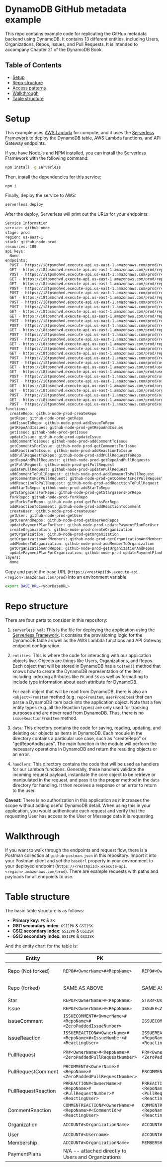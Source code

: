 # DynamoDB GitHub metadata example

This repo contains example code for replicating the GitHub metadata backend using DynamoDB. It contains 13 different entities, including Users, Organizations, Repos, Issues, and Pull Requests. It is intended to accompany Chapter 21 of the DynamoDB Book.

## Table of Contents

- [Setup](#setup)
- [Repo structure](#repo-structure)
- [Access patterns](#access-patterns)
- [Walkthrough](#walkthrough)
- [Table structure](#table-structure)

# Setup

This example uses [AWS Lambda](https://aws.amazon.com/lambda/) for compute, and it uses the [Serverless Framework](https://github.com/serverless/serverless) to deploy the DynamoDB table, AWS Lambda functions, and API Gateway endpoints.

If you have Node.js and NPM installed, you can install the Serverless Framework with the following command:

```bash
npm install -g serverless
```

Then, install the dependencies for this service:

```bash
npm i
```

Finally, deploy the service to AWS:

```bash
serverless deploy
```

After the deploy, Serverless will print out the URLs for your endpoints:

```bash
Service Information
service: github-node
stage: prod
region: us-east-1
stack: github-node-prod
resources: 100
api keys:
  None
endpoints:
  POST - https://i8tpsmohvd.execute-api.us-east-1.amazonaws.com/prod/repos
  GET - https://i8tpsmohvd.execute-api.us-east-1.amazonaws.com/prod/repos/{ownerName}/{repoName}
  POST - https://i8tpsmohvd.execute-api.us-east-1.amazonaws.com/prod/repos/{ownerName}/{repoName}/issues
  GET - https://i8tpsmohvd.execute-api.us-east-1.amazonaws.com/prod/repos/{ownerName}/{repoName}/issues
  GET - https://i8tpsmohvd.execute-api.us-east-1.amazonaws.com/prod/repos/{ownerName}/{repoName}/issues/{issueNumber}
  POST - https://i8tpsmohvd.execute-api.us-east-1.amazonaws.com/prod/repos/{ownerName}/{repoName}/issues/{issueNumber}
  POST - https://i8tpsmohvd.execute-api.us-east-1.amazonaws.com/prod/repos/{ownerName}/{repoName}/issues/{issueNumber}/comments
  GET - https://i8tpsmohvd.execute-api.us-east-1.amazonaws.com/prod/repos/{ownerName}/{repoName}/issues/{issueNumber}/comments
  POST - https://i8tpsmohvd.execute-api.us-east-1.amazonaws.com/prod/repos/{ownerName}/{repoName}/issues/{issueNumber}/reactions
  POST - https://i8tpsmohvd.execute-api.us-east-1.amazonaws.com/prod/repos/{ownerName}/{repoName}/pulls
  GET - https://i8tpsmohvd.execute-api.us-east-1.amazonaws.com/prod/repos/{ownerName}/{repoName}/pulls
  GET - https://i8tpsmohvd.execute-api.us-east-1.amazonaws.com/prod/repos/{ownerName}/{repoName}/pulls/{pullRequestNumber}
  POST - https://i8tpsmohvd.execute-api.us-east-1.amazonaws.com/prod/repos/{ownerName}/{repoName}/pulls/{pullRequestNumber}
  POST - https://i8tpsmohvd.execute-api.us-east-1.amazonaws.com/prod/repos/{ownerName}/{repoName}/pulls/{pullRequestNumber}/comments
  GET - https://i8tpsmohvd.execute-api.us-east-1.amazonaws.com/prod/repos/{ownerName}/{repoName}/pulls/{pullRequestNumber}/comments
  POST - https://i8tpsmohvd.execute-api.us-east-1.amazonaws.com/prod/repos/{ownerName}/{repoName}/pulls/{pullRequestNumber}/reactions
  POST - https://i8tpsmohvd.execute-api.us-east-1.amazonaws.com/prod/repos/{ownerName}/{repoName}/stars
  GET - https://i8tpsmohvd.execute-api.us-east-1.amazonaws.com/prod/repos/{ownerName}/{repoName}/stars
  POST - https://i8tpsmohvd.execute-api.us-east-1.amazonaws.com/prod/repos/{ownerName}/{repoName}/forks
  GET - https://i8tpsmohvd.execute-api.us-east-1.amazonaws.com/prod/repos/{ownerName}/{repoName}/forks
  POST - https://i8tpsmohvd.execute-api.us-east-1.amazonaws.com/prod/repos/{ownerName}/{repoName}/comments/{commentId}/reactions
  POST - https://i8tpsmohvd.execute-api.us-east-1.amazonaws.com/prod/users
  GET - https://i8tpsmohvd.execute-api.us-east-1.amazonaws.com/prod/users/{username}
  GET - https://i8tpsmohvd.execute-api.us-east-1.amazonaws.com/prod/users/{username}/repos
  POST - https://i8tpsmohvd.execute-api.us-east-1.amazonaws.com/prod/users/{username}/payment
  POST - https://i8tpsmohvd.execute-api.us-east-1.amazonaws.com/prod/organizations
  GET - https://i8tpsmohvd.execute-api.us-east-1.amazonaws.com/prod/organizations/{organizationName}
  GET - https://i8tpsmohvd.execute-api.us-east-1.amazonaws.com/prod/organizations/{organizationName}/members
  POST - https://i8tpsmohvd.execute-api.us-east-1.amazonaws.com/prod/organizations/{organizationName}/members
  GET - https://i8tpsmohvd.execute-api.us-east-1.amazonaws.com/prod/organizations/{organizationName}/repos
  POST - https://i8tpsmohvd.execute-api.us-east-1.amazonaws.com/prod/organizations/{organizationName}/payment
functions:
  createRepo: github-node-prod-createRepo
  getRepo: github-node-prod-getRepo
  addIssueToRepo: github-node-prod-addIssueToRepo
  getRepoAndIssues: github-node-prod-getRepoAndIssues
  getIssue: github-node-prod-getIssue
  updateIssue: github-node-prod-updateIssue
  addCommentToIssue: github-node-prod-addCommentToIssue
  getCommentsForIssue: github-node-prod-getCommentsForIssue
  addReactionToIssue: github-node-prod-addReactionToIssue
  addPullRequestToRepo: github-node-prod-addPullRequestToRepo
  getRepoAndPullRequests: github-node-prod-getRepoAndPullRequests
  getPullRequest: github-node-prod-getPullRequest
  updatePullRequest: github-node-prod-updatePullRequest
  addCommentToPullRequest: github-node-prod-addCommentToPullRequest
  getCommentsForPullRequest: github-node-prod-getCommentsForPullRequest
  addReactionToPullRequest: github-node-prod-addReactionToPullRequest
  addStarToRepo: github-node-prod-addStarToRepo
  getStargazersForRepo: github-node-prod-getStargazersForRepo
  forkRepo: github-node-prod-forkRepo
  getForksForRepo: github-node-prod-getForksForRepo
  addReactionToComment: github-node-prod-addReactionToComment
  createUser: github-node-prod-createUser
  getUser: github-node-prod-getUser
  getUserAndRepos: github-node-prod-getUserAndRepos
  updatePaymentPlanForUser: github-node-prod-updatePaymentPlanForUser
  createOrganization: github-node-prod-createOrganization
  getOrganization: github-node-prod-getOrganization
  getOrganizationAndMembers: github-node-prod-getOrganizationAndMembers
  addMemberToOrganization: github-node-prod-addMemberToOrganization
  getOrganizationAndRepos: github-node-prod-getOrganizationAndRepos
  updatePaymentPlanForOrganization: github-node-prod-updatePaymentPlanForOrganization
layers:
  None
```


Copy and paste the base URL (`https://<restApiId>.execute-api.<region>.amazonaws.com/prod`) into an environment variable:

```bash
export BASE_URL=<yourBaseURL>
```

# Repo structure

There are four parts to consider in this repository:

1. `serverless.yml`: This is the file for deploying the application using the [Serverless Framework](https://github.com/serverless/serverless). It contains the provisioning logic for the DynamoDB table as well as the AWS Lambda functions and API Gateway endpoint configuration.

2. `entities`: This is where the code for interacting with our application objects live. Objects are things like Users, Organizations, and Repos. Each object that will be stored in DynamoDB has a `toItem()` method that knows how to create the DynamoDB representation of the item, including indexing attributes like `PK` and `SK` as well as formatting to include type information about each attribute for DynamoDB.

    For each object that will be read from DynamoDB, there is also an `<object>FromItem` method (e.g. `repoFromItem`, `userFromItem`) that can parse a DynamoDB item back into the application object. Note that a few entity types (e.g. all the Reaction types) are only used for tracking purposes and are never read from DynamoDB. Thus, there is no `issueReactionFromItem` method.

3. `data`: This directory contains the code for saving, reading, updating, and deleting our objects as items in DynamoDB. Each module in the directory contains a particular use case, such as "createRepo" or "getRepoAndIssues". The main function in the module will perform the necessary operations in DynamoDB and return the resulting objects or an error.

4. `handlers`: This directory contains the code that will be used as handlers for our Lambda functions. Generally, these handlers validate the incoming request payload, instantiate the core object to be retrieve or manipulated in the request, and pass it to the proper method in the `data` directory for handling. It then receives a response or an error to return to the user.

**Caveat:** There is no authorization in this application as it increases the scope without adding useful DynamoDB detail. When using this in your application, you would authenticate each request and verify that the requesting User has access to the User or Message data it is requesting.

# Walkthrough

If you want to walk through the endpoints and request flow, there is a Postman collection at `github-postman.json` in this repository. Import it into your Postman client and set the `baseUrl` property in your environment to your deployed endpoint (`https://<restApiId>.execute-api.<region>.amazonaws.com/prod`). There are example requests with paths and payloads for all endpoints to use.

# Table structure

The basic table structure is as follows:

- **Primary key:** `PK` & `SK`
- **GSI1 secondary index:** `GSI1PK` & `GSI1SK`
- **GSI2 secondary index:** `GSI2PK` & `GSI2SK`
- **GSI3 secondary index:** `GSI3PK` & `GSI3SK`

And the entity chart for the table is:

| **Entity**          | **PK**                                                                 | **SK**                                                                 | **GSI1PK**                    | **GSI1SK**                         | **GSI2PK**                        | **GSI2SK**                     | **GSI3PK**                   | **GSI3SK**                   |
|---------------------|------------------------------------------------------------------------|------------------------------------------------------------------------|-------------------------------|------------------------------------|-----------------------------------|--------------------------------|------------------------------|------------------------------|
| Repo (Not forked)   | `REPO#<OwnerName>#<RepoName>`                                          | `REPO#<OwnerName>#<RepoName>`                                          | `REPO#<OwnerName>#<RepoName>` | `REPO#<OwnerName>#<RepoName>`      | `REPO#<OwnerName>#<RepoName>`     | `#REPO#<OwnerName>#<RepoName>` | `ACCOUNT#<OwnerName>`        | `#<UpdatedAt>`               |
| Repo (forked)       | SAME AS ABOVE                                                          | SAME AS ABOVE                                                          | SAME AS ABOVE                 | SAME AS ABOVE                      | `REPO#<OriginalOwner>#<RepoName>` | `FORK#<OwnerName>`             | SAME AS ABOVE                | SAME AS ABOVE                |
| Star                | `REPO#<OwnerName>#<RepoName>`                                          | `STAR#<Username>`                                                      |                               |                                    |                                   |                                |                              |                              |
| Issue               | `REPO#<OwnerName>#<RepoName>`                                          | `ISSUE#<ZeroPaddedIssueNumber>`                                        |                               |                                    |                                   |                                |                              |                              |
| IssueComment        | `ISSUECOMMENT#<OwnerName>#<RepoName>#<ZeroPaddedIssueNumber>`          | `ISSUECOMMENT#<CommentId>`                                             |                               |                                    |                                   |                                |                              |                              |
| IssueReaction       | `ISSUEREACTION#<OwnerName>#<RepoName>#<IssueNumber>#<ReactingUser>`     | `ISSUEREACTION#<OwnerName>#<RepoName>#<IssueNumber>#<ReactingUser>`    |                               |                                    |                                   |                                |                              |                              |
| PullRequest         | `PR#<OwnerName>#<RepoName>#<ZeroPaddedPullRequestNumber>`              | `PR#<OwnerName>#<RepoName>#<ZeroPaddedPullRequestNumber>`              | `REPO#<OwnerName>#<RepoName>` | `PR#<ZeroPaddedPullRequestNumber>` |                                   |                                |                              |                              |
| PullRequestComment  | `PRCOMMENT#<OwnerName>#<RepoName>#<ZeroPaddedPullRequestNumber>`       | `PRCOMMENT#<CommentId>`                                                |                               |                                    |                                   |                                |                              |                              |
| PullRequestReaction | `PRREACTION#<OwnerName>#<RepoName>#<PullRequestNumber>#<ReactingUser>` | `PRREACTION#<OwnerName>#<RepoName>#<PullRequestNumber>#<ReactingUser>` |                               |                                    |                                   |                                |                              |                              |
| CommentReaction     | `COMMENTREACTION#<OwnerName>#<RepoName>#<CommentId>#<ReactingUser>`    | `COMMENTREACTION#<OwnerName>#<RepoName>#<CommentId>#<ReactingUser>`    |                               |                                    |                                   |                                |                              |                              |
| Organization        | `ACCOUNT#<OrganizationName>`                                           | `ACCOUNT#<OrganizationName>`                                           |                               |                                    |                                   |                                | `ACCOUNT#<OrganizationName>` | `ACCOUNT#<OrganizationName>` |
| User                | `ACCOUNT#<Username>`                                                   | `ACCOUNT#<Username>`                                                   |                               |                                    |                                   |                                | `ACCOUNT#<Username>`         | `ACCOUNT#<Username>`         |
| Membership          | `ACCOUNT#<OrganizationName>`                                           | `MEMBERSHIP#<Username>`                                                |                               |                                    |                                   |                                |                              |                              |
| PaymentPlans        | N/A -- attached directly to Users and Organizations                    |                                                                        |                               |                                    |                                   |                                |                              |                              |